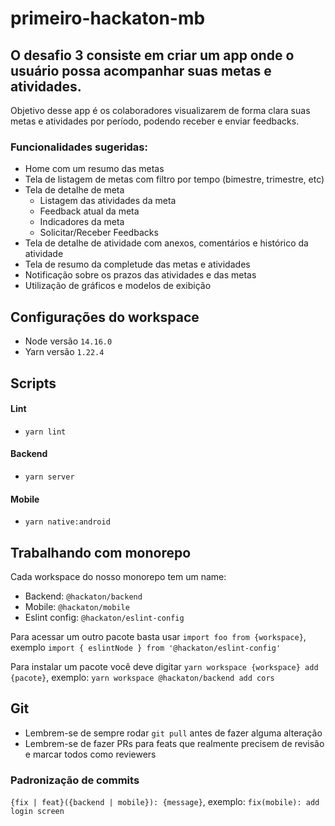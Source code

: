 # primeiro-hackaton-mb

## O desafio 3 consiste em criar um app onde o usuário possa acompanhar suas metas e atividades.

Objetivo desse app é os colaboradores visualizarem de forma clara suas metas e atividades por período, podendo receber e enviar feedbacks.

### Funcionalidades sugeridas:

- Home com um resumo das metas
- Tela de listagem de metas com filtro por tempo (bimestre, trimestre, etc)
- Tela de detalhe de meta
  - Listagem das atividades da meta
  - Feedback atual da meta
  - Indicadores da meta
  - Solicitar/Receber Feedbacks
- Tela de detalhe de atividade com anexos, comentários e histórico da atividade
- Tela de resumo da completude das metas e atividades
- Notificação sobre os prazos das atividades e das metas
- Utilização de gráficos e modelos de exibição

## Configurações do workspace

- Node versão `14.16.0`
- Yarn versão `1.22.4`

## Scripts

#### Lint

- `yarn lint`

#### Backend

- `yarn server`

#### Mobile

- `yarn native:android`

## Trabalhando com monorepo

Cada workspace do nosso monorepo tem um name:

- Backend: `@hackaton/backend`
- Mobile: `@hackaton/mobile`
- Eslint config: `@hackaton/eslint-config`

Para acessar um outro pacote basta usar `import foo from {workspace}`, exemplo `import { eslintNode } from '@hackaton/eslint-config'`

Para instalar um pacote você deve digitar `yarn workspace {workspace} add {pacote}`, exemplo: `yarn workspace @hackaton/backend add cors`

## Git

- Lembrem-se de sempre rodar `git pull` antes de fazer alguma alteração
- Lembrem-se de fazer PRs para feats que realmente precisem de revisão e marcar todos como reviewers

### Padronização de commits

`{fix | feat}({backend | mobile}): {message}`, exemplo: `fix(mobile): add login screen`

